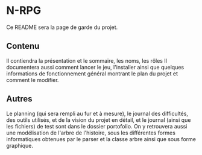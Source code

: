 # N-RPG
Ce README sera la page de garde du projet.
## Contenu
Il contiendra la présentation et le sommaire, les noms, les rôles
Il documentera aussi comment lancer le jeu, l'installer ainsi que quelques
informations de fonctionnement général montrant le plan du projet et comment le
modifier.
## Autres
Le planning (qui sera rempli au fur et à mesure), le journal des difficultés,
des outils utilisés, et de la vision du projet en détail, et le journal (ainsi
que les fichiers) de test sont dans le dossier portofolio.
On y retrouvera aussi une modélisation de l'arbre de l'histoire, sous les
différentes formes informatiques obtenues par le parser et la classe arbre ainsi
que sous forme graphique.
